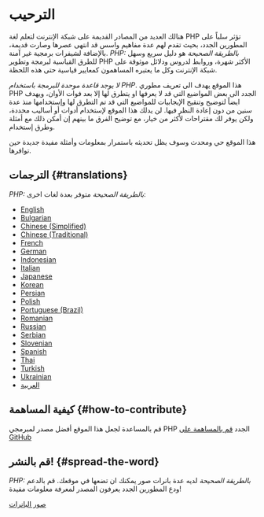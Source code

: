 # الترحيب

هنالك العديد من المصادر القديمة على شبكة الإنترنت لتعلم لغة PHP تؤثر سلباً على المطورين الجدد،
بحيث تقدم لهم عدة مفاهيم واسس قد انتهى عصرها وصارت قديمة، بالإضافة لشيفرات برمجية غير آمنة.
_PHP: بالطريقة الصحيحة_ هو دليل سريع وسهل للطرق القياسية لبرمجة وتطوير PHP الأكثر شهرة،
وروابط لدروس ودلائل موثوقة على شبكة الإنترنت وكل ما يعتبره المساهمون كمعايير قياسية 
حتى هذه اللحظة.

_لا يوجد قاعدة موحدة للبرمجة باستخدام PHP_. هذا الموقع يهدف الى تعريف مطوري PHP الجدد الى بعض
المواضيع التي قد لا يعرفها او يتطرق لها إلا بعد فوات الأوان، ويهدف ايضاً لتوضيح وتنقيح الإيجابيات
 للمواضيع التي قد تم التطرق لها وإستخدامها منذ عدة سنين من دون إعادة النظر فيها.
 لن يدلك هذا الموقع لإستخدام أدوات أو أساليب محددة، ولكن يوفر لك مقتراحات لأكثر من خيار،
مع توضيح الفرق ما بينهم إن أمكن ذلك مع أمثلة وطرق إستخدام.

هذا الموقع حي ومحدث وسوف يظل تحديثه باستمرار بمعلومات وأمثلة مفيدة جديدة حين توافرها.

## الترجمات {#translations}

_PHP: بالطريقة الصحيحة_ متوفر بعدة لغات اخرى:

* [English](http://www.phptherightway.com)
* [Bulgarian](http://bg.phptherightway.com/)
* [Chinese (Simplified)](http://laravel-china.github.io/php-the-right-way/)
* [Chinese (Traditional)](http://laravel-taiwan.github.io/php-the-right-way)
* [French](http://eilgin.github.io/php-the-right-way/)
* [German](http://rwetzlmayr.github.io/php-the-right-way/)
* [Indonesian](http://id.phptherightway.com/)
* [Italian](http://it.phptherightway.com/)
* [Japanese](http://ja.phptherightway.com)
* [Korean](http://modernpug.github.io/php-the-right-way/)
* [Persian](http://novid.github.io/php-the-right-way/)
* [Polish](http://pl.phptherightway.com/)
* [Portuguese (Brazil)](http://br.phptherightway.com/)
* [Romanian](https://bgui.github.io/php-the-right-way/)
* [Russian](http://getjump.github.io/ru-php-the-right-way)
* [Serbian](http://phpsrbija.github.io/php-the-right-way/)
* [Slovenian](http://sl.phptherightway.com)
* [Spanish](http://phpdevenezuela.github.io/php-the-right-way/)
* [Thai](https://apzentral.github.io/php-the-right-way/)
* [Turkish](http://hkulekci.github.io/php-the-right-way/)
* [Ukrainian](http://iflista.github.com/php-the-right-way/)
* [العربية](http://adaroobi.github.io/php-the-right-way/)

## كيفية المساهمة {#how-to-contribute}

قم بالمساعدة لجعل هذا الموقع أفضل مصدر لمبرمجي PHP الجدد [قم بالمساهمة على GitHub][1]

## قم بالنشر! {#spread-the-word}

_PHP: بالطريقة الصحيحة_ لديه عدة بانرات صور يمكنك ان تضعها في موقعك. قم بالدعم ودع المطورين الجدد يعرفون المصدر
لمعرفة معلومات مفيدة!

[صور البانرات][2]

[1]: https://github.com/codeguy/php-the-right-way/tree/gh-pages
[2]: banners.html
